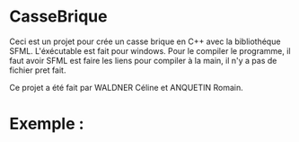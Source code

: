 # CasseBrique
Ceci est un projet pour crée un casse brique en C++ avec la bibliothéque SFML.
L'éxécutable est fait pour windows.
Pour le compiler le programme, il faut avoir SFML est faire les liens pour compiler à la main, il n'y a pas de fichier pret fait.

Ce projet a été fait par WALDNER Céline et ANQUETIN Romain.

# Exemple : 
